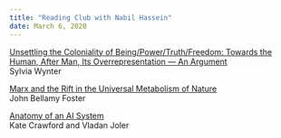 ```yaml
---
title: "Reading Club with Nabil Hassein"
date: March 6, 2020
---
```


[Unsettling the Coloniality of Being/Power/Truth/Freedom: Towards the Human, After Man, Its Overrepresentation — An Argument](https://law.unimelb.edu.au/__data/assets/pdf_file/0010/2432989/Wynter-2003-Unsettling-the-Coloniality-of-Being.pdf)  
Sylvia Wynter

[Marx and the Rift in the Universal Metabolism of Nature](https://monthlyreview.org/2013/12/01/marx-rift-universal-metabolism-nature/)  
John Bellamy Foster

[Anatomy of an AI System](https://anatomyof.ai/)  
Kate Crawford and Vladan Joler